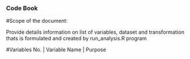 ### Code Book

#Scope of the document:

Provide details information on list of variables, dataset and transformation thats is formulated and created by run_analysis.R program

#Variables
No. | Variable Name | Purpose
